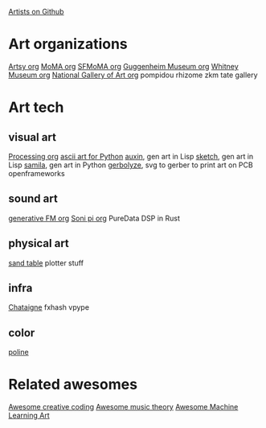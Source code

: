 
[Artists on Github](https://github.com/rethread-studio/algorithmic-art-course/issues/12)

# Art organizations

[Artsy org](https://github.com/artsy)
[MoMA org](https://github.com/MuseumofModernArt)
[SFMoMA org](https://github.com/sfmoma)
[Guggenheim Museum org](https://github.com/Guggenheim)
[Whitney Museum org](https://github.com/whitneymuseum)
[National Gallery of Art org](https://github.com/NationalGalleryOfArt)
pompidou
rhizome
zkm
tate gallery

# Art tech

## visual art
[Processing org](https://github.com/processing)
[ascii art for Python](https://github.com/sepandhaghighi/art)
[auxin](https://github.com/inconvergent/auxin), gen art in Lisp
[sketch](https://github.com/vydd/sketch), gen art in Lisp
[samila](https://github.com/sepandhaghighi/samila), gen art in Python
[gerbolyze](https://github.com/jaseg/gerbolyze), svg to gerber to print art on PCB
openframeworks

## sound art
[generative FM org](https://github.com/generativefm)
[Soni pi org](https://github.com/sonic-pi-net)
PureData
DSP in Rust

## physical art
[sand table](https://github.com/rdudhagra/Sand-Table)
plotter stuff

## infra

[Chataigne](https://github.com/benkuper/Chataigne)
fxhash
vpype

## color

[poline](https://github.com/meodai/poline)


# Related awesomes

[Awesome creative coding](https://github.com/terkelg/awesome-creative-coding)
[Awesome music theory](https://github.com/vpavlenko/study-music)
[Awesome Machine Learning Art](https://github.com/vibertthio/awesome-machine-learning-art)
